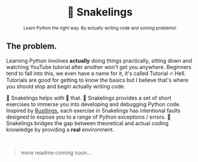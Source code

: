 <div align="center">

  # 🐍 Snakelings

  <sub>Learn Python the right way. By actually writing code and solving problems!</sub>

</div>

## The problem.
Learning Python involves **actually** doing things practically, sitting down and watching YouTube tutorial after another won't get you anywhere. Beginners tend to fall into this, we even have a name for it, it's called Tutorial 🔥 Hell. Tutorials are good for getting to know the basics but I believe that's where you should stop and begin actually writing code.

🐍 Snakelings helps with 🌟 that. 🐍 Snakelings provides a set of short exercises to immerse you into developing and debugging Python code. Inspired by [Rustlings](https://github.com/rust-lang/rustlings), each exercise in Snakelings has intentional faults designed to expose you to a range of Python exceptions / errors. 🐍 Snakelings bridges the gap between theoretical and actual coding knowledge by providing a **real** environment.

<br>

> more readme coming soon...